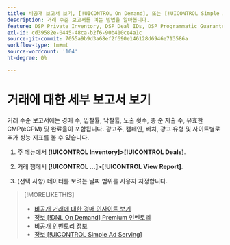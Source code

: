 ```yaml
---
title: 비공개 보고서 보기, [!UICONTROL On Demand], 또는 [!UICONTROL Simple Ad Serving] 거래
description: 거래 수준 보고서를 여는 방법을 알아봅니다.
feature: DSP Private Inventory, DSP Deal IDs, DSP Programmatic Guaranteed Deals, DSP On Demand Inventory, DSP Simple Ad Serving
exl-id: cd39582e-0445-48ca-b2f6-90b410ce4a1c
source-git-commit: 7055a9b9d3a68ef2f690e146128d6946e713586a
workflow-type: tm+mt
source-wordcount: '104'
ht-degree: 0%

---
```


# 거래에 대한 세부 보고서 보기

거래 수준 보고서에는 경매 수, 입찰률, 낙찰률, 노출 횟수, 총 순 지출 수, 유효한 CMP(eCPM) 및 완료율이 포함됩니다. 광고주, 캠페인, 배치, 광고 유형 및 사이트별로 추가 성능 지표를 볼 수 있습니다.

1. 주 메뉴에서 **[!UICONTROL Inventory]>[!UICONTROL Deals]**.

1. 거래 행에서 **[!UICONTROL ...]>[!UICONTROL View Report]**.

1. (선택 사항) 데이터를 보려는 날짜 범위를 사용자 지정합니다.

>[!MORELIKETHIS]
>
>* [비공개 거래에 대한 경매 인사이트 보기](/help/dsp/inventory/private-deal-auction-insights.md)
>* [정보 [!DNL On Demand] Premium 인벤토리](on-demand-inventory-about.md)
>* [비공개 인벤토리 정보](private-inventory-about.md)
>* [정보 [!UICONTROL Simple Ad Serving]](simple-deal-about.md)

